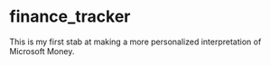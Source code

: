 # finance_tracker
This is my first stab at making a more personalized interpretation of Microsoft Money.
